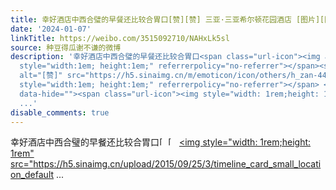 ```yaml
---
title: 幸好酒店中西合璧的早餐还比较合胃口[赞][赞] 三亚·三亚希尔顿花园酒店 [图片][图片][图片][图片]
date: '2024-01-07'
linkTitle: https://weibo.com/3515092710/NAHxLk5sl
source: 种豆得瓜谢不谦的微博
description: '幸好酒店中西合璧的早餐还比较合胃口<span class="url-icon"><img alt="[赞]" src="https://h5.sinaimg.cn/m/emoticon/icon/others/h_zan-44ddc70637.png"
  style="width:1em; height:1em;" referrerpolicy="no-referrer"></span><span class="url-icon"><img
  alt="[赞]" src="https://h5.sinaimg.cn/m/emoticon/icon/others/h_zan-44ddc70637.png"
  style="width:1em; height:1em;" referrerpolicy="no-referrer"></span> <a href="http://weibo.com/p/100101B2094254DA6CA2FD469E"
  data-hide=""><span class="url-icon"><img style="width: 1rem;height: 1rem" src="https://h5.sinaimg.cn/upload/2015/09/25/3/timeline_card_small_location_default
  ...'
disable_comments: true
---
```

幸好酒店中西合璧的早餐还比较合胃口<span class="url-icon"><img alt="[赞]" src="https://h5.sinaimg.cn/m/emoticon/icon/others/h_zan-44ddc70637.png" style="width:1em; height:1em;" referrerpolicy="no-referrer"></span><span class="url-icon"><img alt="[赞]" src="https://h5.sinaimg.cn/m/emoticon/icon/others/h_zan-44ddc70637.png" style="width:1em; height:1em;" referrerpolicy="no-referrer"></span> <a href="http://weibo.com/p/100101B2094254DA6CA2FD469E" data-hide=""><span class="url-icon"><img style="width: 1rem;height: 1rem" src="https://h5.sinaimg.cn/upload/2015/09/25/3/timeline_card_small_location_default ...